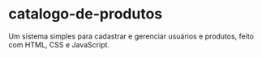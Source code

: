 # catalogo-de-produtos
Um sistema simples para cadastrar e gerenciar usuários e produtos, feito com HTML, CSS e JavaScript.
